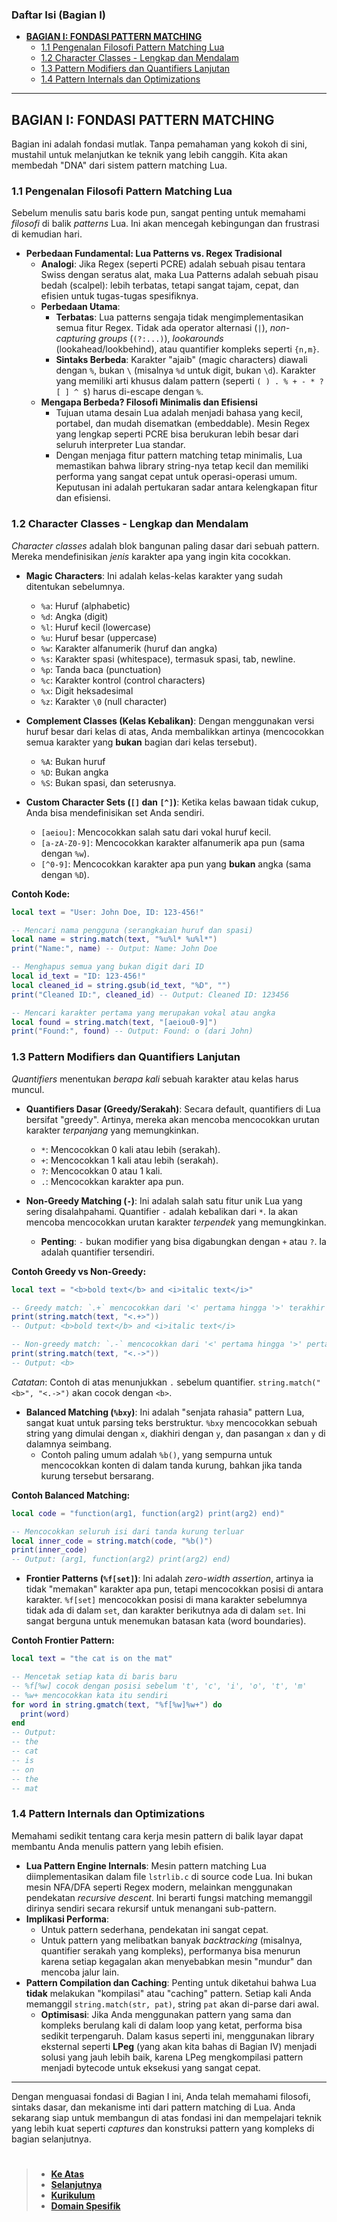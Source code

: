 ### Daftar Isi (Bagian I)

- [**BAGIAN I: FONDASI PATTERN MATCHING**](#bagian-i-fondasi-pattern-matching)
  - [1.1 Pengenalan Filosofi Pattern Matching Lua](#11-pengenalan-filosofi-pattern-matching-lua)
  - [1.2 Character Classes - Lengkap dan Mendalam](#12-character-classes---lengkap-dan-mendalam)
  - [1.3 Pattern Modifiers dan Quantifiers Lanjutan](#13-pattern-modifiers-dan-quantifiers-lanjutan)
  - [1.4 Pattern Internals dan Optimizations](#14-pattern-internals-dan-optimizations)

---

## **BAGIAN I: FONDASI PATTERN MATCHING**

Bagian ini adalah fondasi mutlak. Tanpa pemahaman yang kokoh di sini, mustahil untuk melanjutkan ke teknik yang lebih canggih. Kita akan membedah "DNA" dari sistem pattern matching Lua.

### 1.1 Pengenalan Filosofi Pattern Matching Lua

Sebelum menulis satu baris kode pun, sangat penting untuk memahami _filosofi_ di balik _patterns_ Lua. Ini akan mencegah kebingungan dan frustrasi di kemudian hari.

- **Perbedaan Fundamental: Lua Patterns vs. Regex Tradisional**
  - **Analogi**: Jika Regex (seperti PCRE) adalah sebuah pisau tentara Swiss dengan seratus alat, maka Lua Patterns adalah sebuah pisau bedah (scalpel): lebih terbatas, tetapi sangat tajam, cepat, dan efisien untuk tugas-tugas spesifiknya.
  - **Perbedaan Utama**:
    - **Terbatas**: Lua patterns sengaja tidak mengimplementasikan semua fitur Regex. Tidak ada operator alternasi (`|`), _non-capturing groups_ (`(?:...)`), _lookarounds_ (lookahead/lookbehind), atau quantifier kompleks seperti `{n,m}`.
    - **Sintaks Berbeda**: Karakter "ajaib" (magic characters) diawali dengan `%`, bukan `\` (misalnya `%d` untuk digit, bukan `\d`). Karakter yang memiliki arti khusus dalam pattern (seperti `( ) . % + - * ? [ ] ^ $`) harus di-escape dengan `%`.
  - **Mengapa Berbeda? Filosofi Minimalis dan Efisiensi**
    - Tujuan utama desain Lua adalah menjadi bahasa yang kecil, portabel, dan mudah disematkan (embeddable). Mesin Regex yang lengkap seperti PCRE bisa berukuran lebih besar dari seluruh interpreter Lua standar.
    - Dengan menjaga fitur pattern matching tetap minimalis, Lua memastikan bahwa library string-nya tetap kecil dan memiliki performa yang sangat cepat untuk operasi-operasi umum. Keputusan ini adalah pertukaran sadar antara kelengkapan fitur dan efisiensi.

### 1.2 Character Classes - Lengkap dan Mendalam

_Character classes_ adalah blok bangunan paling dasar dari sebuah pattern. Mereka mendefinisikan _jenis_ karakter apa yang ingin kita cocokkan.

- **Magic Characters**: Ini adalah kelas-kelas karakter yang sudah ditentukan sebelumnya.

  - `%a`: Huruf (alphabetic)
  - `%d`: Angka (digit)
  - `%l`: Huruf kecil (lowercase)
  - `%u`: Huruf besar (uppercase)
  - `%w`: Karakter alfanumerik (huruf dan angka)
  - `%s`: Karakter spasi (whitespace), termasuk spasi, tab, newline.
  - `%p`: Tanda baca (punctuation)
  - `%c`: Karakter kontrol (control characters)
  - `%x`: Digit heksadesimal
  - `%z`: Karakter `\0` (null character)

- **Complement Classes (Kelas Kebalikan)**: Dengan menggunakan versi huruf besar dari kelas di atas, Anda membalikkan artinya (mencocokkan semua karakter yang **bukan** bagian dari kelas tersebut).

  - `%A`: Bukan huruf
  - `%D`: Bukan angka
  - `%S`: Bukan spasi, dan seterusnya.

- **Custom Character Sets (`[]` dan `[^]`)**: Ketika kelas bawaan tidak cukup, Anda bisa mendefinisikan set Anda sendiri.

  - `[aeiou]`: Mencocokkan salah satu dari vokal huruf kecil.
  - `[a-zA-Z0-9]`: Mencocokkan karakter alfanumerik apa pun (sama dengan `%w`).
  - `[^0-9]`: Mencocokkan karakter apa pun yang **bukan** angka (sama dengan `%D`).

**Contoh Kode:**

```lua
local text = "User: John Doe, ID: 123-456!"

-- Mencari nama pengguna (serangkaian huruf dan spasi)
local name = string.match(text, "%u%l* %u%l*")
print("Name:", name) -- Output: Name: John Doe

-- Menghapus semua yang bukan digit dari ID
local id_text = "ID: 123-456!"
local cleaned_id = string.gsub(id_text, "%D", "")
print("Cleaned ID:", cleaned_id) -- Output: Cleaned ID: 123456

-- Mencari karakter pertama yang merupakan vokal atau angka
local found = string.match(text, "[aeiou0-9]")
print("Found:", found) -- Output: Found: o (dari John)
```

### 1.3 Pattern Modifiers dan Quantifiers Lanjutan

_Quantifiers_ menentukan _berapa kali_ sebuah karakter atau kelas harus muncul.

- **Quantifiers Dasar (Greedy/Serakah)**: Secara default, quantifiers di Lua bersifat "greedy". Artinya, mereka akan mencoba mencocokkan urutan karakter _terpanjang_ yang memungkinkan.

  - `*`: Mencocokkan 0 kali atau lebih (serakah).
  - `+`: Mencocokkan 1 kali atau lebih (serakah).
  - `?`: Mencocokkan 0 atau 1 kali.
  - `.`: Mencocokkan karakter apa pun.

- **Non-Greedy Matching (`-`)**: Ini adalah salah satu fitur unik Lua yang sering disalahpahami. Quantifier `-` adalah kebalikan dari `*`. Ia akan mencoba mencocokkan urutan karakter _terpendek_ yang memungkinkan.

  - **Penting**: `-` bukan modifier yang bisa digabungkan dengan `+` atau `?`. Ia adalah quantifier tersendiri.

**Contoh Greedy vs Non-Greedy:**

```lua
local text = "<b>bold text</b> and <i>italic text</i>"

-- Greedy match: `.+` mencocokkan dari '<' pertama hingga '>' terakhir
print(string.match(text, "<.+>"))
-- Output: <b>bold text</b> and <i>italic text</i>

-- Non-greedy match: `.-` mencocokkan dari '<' pertama hingga '>' pertama yang ditemui
print(string.match(text, "<.->"))
-- Output: <b>
```

_Catatan_: Contoh di atas menunjukkan `.` sebelum quantifier. `string.match("<b>", "<.->")` akan cocok dengan `<b>`.

- **Balanced Matching (`%bxy`)**: Ini adalah "senjata rahasia" pattern Lua, sangat kuat untuk parsing teks berstruktur. `%bxy` mencocokkan sebuah string yang dimulai dengan `x`, diakhiri dengan `y`, dan pasangan `x` dan `y` di dalamnya seimbang.
  - Contoh paling umum adalah `%b()`, yang sempurna untuk mencocokkan konten di dalam tanda kurung, bahkan jika tanda kurung tersebut bersarang.

**Contoh Balanced Matching:**

```lua
local code = "function(arg1, function(arg2) print(arg2) end)"

-- Mencocokkan seluruh isi dari tanda kurung terluar
local inner_code = string.match(code, "%b()")
print(inner_code)
-- Output: (arg1, function(arg2) print(arg2) end)
```

- **Frontier Patterns (`%f[set]`)**: Ini adalah _zero-width assertion_, artinya ia tidak "memakan" karakter apa pun, tetapi mencocokkan posisi di antara karakter. `%f[set]` mencocokkan posisi di mana karakter sebelumnya tidak ada di dalam `set`, dan karakter berikutnya ada di dalam `set`. Ini sangat berguna untuk menemukan batasan kata (word boundaries).

**Contoh Frontier Pattern:**

```lua
local text = "the cat is on the mat"

-- Mencetak setiap kata di baris baru
-- %f[%w] cocok dengan posisi sebelum 't', 'c', 'i', 'o', 't', 'm'
-- %w+ mencocokkan kata itu sendiri
for word in string.gmatch(text, "%f[%w]%w+") do
  print(word)
end
-- Output:
-- the
-- cat
-- is
-- on
-- the
-- mat
```

### 1.4 Pattern Internals dan Optimizations

Memahami sedikit tentang cara kerja mesin pattern di balik layar dapat membantu Anda menulis pattern yang lebih efisien.

- **Lua Pattern Engine Internals**: Mesin pattern matching Lua diimplementasikan dalam file `lstrlib.c` di source code Lua. Ini bukan mesin NFA/DFA seperti Regex modern, melainkan menggunakan pendekatan _recursive descent_. Ini berarti fungsi matching memanggil dirinya sendiri secara rekursif untuk menangani sub-pattern.
- **Implikasi Performa**:
  - Untuk pattern sederhana, pendekatan ini sangat cepat.
  - Untuk pattern yang melibatkan banyak _backtracking_ (misalnya, quantifier serakah yang kompleks), performanya bisa menurun karena setiap kegagalan akan menyebabkan mesin "mundur" dan mencoba jalur lain.
- **Pattern Compilation dan Caching**: Penting untuk diketahui bahwa Lua **tidak** melakukan "kompilasi" atau "caching" pattern. Setiap kali Anda memanggil `string.match(str, pat)`, string `pat` akan di-parse dari awal.
  - **Optimisasi**: Jika Anda menggunakan pattern yang sama dan kompleks berulang kali di dalam loop yang ketat, performa bisa sedikit terpengaruh. Dalam kasus seperti ini, menggunakan library eksternal seperti **LPeg** (yang akan kita bahas di Bagian IV) menjadi solusi yang jauh lebih baik, karena LPeg mengkompilasi pattern menjadi bytecode untuk eksekusi yang sangat cepat.

---

Dengan menguasai fondasi di Bagian I ini, Anda telah memahami filosofi, sintaks dasar, dan mekanisme inti dari pattern matching di Lua. Anda sekarang siap untuk membangun di atas fondasi ini dan mempelajari teknik yang lebih kuat seperti _captures_ dan konstruksi pattern yang kompleks di bagian selanjutnya.

#

> - **[Ke Atas](#)**
> - **[Selanjutnya][selanjutnya]**
> - **[Kurikulum][kurikulum]**
> - **[Domain Spesifik][domain]**

[domain]: ../../../../README.md
[kurikulum]: ../../README.md
[selanjutnya]: ../bagian-2/README.md

<!----------------------------------------------------->

[0]: ../README.md
[1]: ../
[2]: ../
[3]: ../
[4]: ../
[5]: ../
[6]: ../
[7]: ../
[8]: ../
[9]: ../
[10]: ../
[11]: ../
[12]: ../
[13]: ../
[14]: ../
[15]: ../
[16]: ../
[17]: ../
[18]: ../
